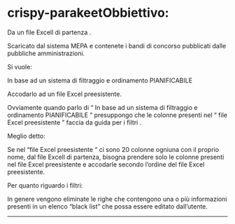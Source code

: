 # crispy-parakeetObbiettivo:

Da un file Excell di partenza .

Scaricato dal sistema MEPA e contenete i bandi di concorso pubblicati dalle pubbliche amministrazioni.

Si vuole:

In base ad un sistema di filtraggio e ordinamento  PIANIFICABILE

Accodarlo ad un file Excel preesistente.

 

Ovviamente quando parlo di  “ In base ad un sistema di filtraggio e ordinamento  PIANIFICABILE “  presuppongo che le colonne presenti nel  “ file Excel preesistente  ” faccia da guida per i filtri .

 

Meglio detto:

Se nel “file Excel preesistente “ ci sono 20 colonne ogniuna con il proprio nome, dal file Excell di partenza, bisogna prendere solo le colonne presenti nel  file Excel preesistente e accodarle secondo l’ordine del file Excel preesistente.

Per quanto riguardo i filtri:

In genere vengono eliminate le righe che contengono una o più informazioni presenti in un elenco “black list” che possa essere editato dall’utente.

--------------------------------

